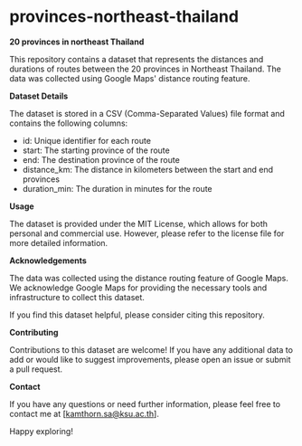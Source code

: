 # provinces-northeast-thailand
**20 provinces in northeast Thailand**

This repository contains a dataset that represents the distances and durations of routes between the 20 provinces in Northeast Thailand. The data was collected using Google Maps' distance routing feature.

**Dataset Details**

The dataset is stored in a CSV (Comma-Separated Values) file format and contains the following columns:

- id: Unique identifier for each route
- start: The starting province of the route
- end: The destination province of the route
- distance_km: The distance in kilometers between the start and end provinces
- duration_min: The duration in minutes for the route

**Usage**

The dataset is provided under the MIT License, which allows for both personal and commercial use. However, please refer to the license file for more detailed information.

**Acknowledgements**

The data was collected using the distance routing feature of Google Maps. We acknowledge Google Maps for providing the necessary tools and infrastructure to collect this dataset.

If you find this dataset helpful, please consider citing this repository.

**Contributing**

Contributions to this dataset are welcome! If you have any additional data to add or would like to suggest improvements, please open an issue or submit a pull request.

**Contact**

If you have any questions or need further information, please feel free to contact me at [kamthorn.sa@ksu.ac.th].


Happy exploring!
